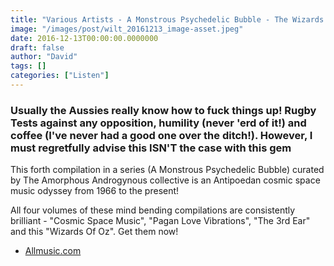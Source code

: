 ```yaml
---
title: "Various Artists - A Monstrous Psychedelic Bubble - The Wizards Of Oz (2015)"
image: "/images/post/wilt_20161213_image-asset.jpeg"
date: 2016-12-13T00:00:00.0000000
draft: false
author: "David"
tags: []
categories: ["Listen"]
---
```

### Usually the Aussies really know how to fuck things up! Rugby Tests against any opposition, humility (never 'erd of it!) and coffee (I've never had a good one over the ditch!). However, I must regretfully advise this ISN'T the case with this gem

 This forth compilation in a series (A Monstrous Psychedelic Bubble) curated by The Amorphous Androgynous collective is an Antipoedan cosmic space music odyssey from 1966 to the present!

 All four volumes of these mind bending compilations are consistently brilliant - "Cosmic Space Music", "Pagan Love Vibrations", "The 3rd Ear" and this "Wizards Of Oz". Get them now!

-  [Allmusic.com](http://www.allmusic.com/album/a-monstrous-psychedelic-bubble-exploding-in-your-mind-the-wizards-of-oz-mw0002810089)
